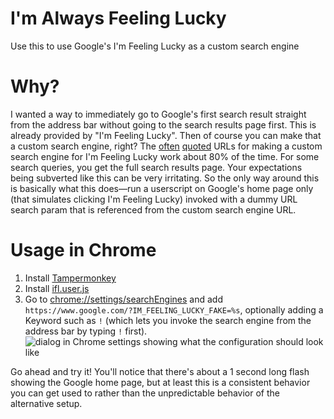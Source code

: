 I'm Always Feeling Lucky
========================

Use this to use Google's I'm Feeling Lucky as a custom search engine

# Why?

I wanted a way to immediately go to Google's first search result straight from the address bar without going to the search results page first. This is already provided by "I'm Feeling Lucky". Then of course you can make that a custom search engine, right? The [often](https://www.addictivetips.com/web/add-googles-im-feeling-lucky-as-a-search-engine-in-your-browser/) [quoted](https://gist.github.com/buysilver/54928c23588a193f47092e263f92cbff) URLs for making a custom search engine for I'm Feeling Lucky work about 80% of the time. For some search queries, you get the full search results page. Your expectations being subverted like this can be very irritating. So the only way around this is basically what this does—run a userscript on Google's home page only (that simulates clicking I'm Feeling Lucky) invoked with a dummy URL search param that is referenced from the custom search engine URL.

# Usage in Chrome

1. Install [Tampermonkey](https://chrome.google.com/webstore/detail/tampermonkey/dhdgffkkebhmkfjojejmpbldmpobfkfo)
2. Install [ifl.user.js](https://raw.githubusercontent.com/buysilver/ifl/master/ifl.user.js)
3. Go to [chrome://settings/searchEngines](chrome://settings/searchEngines) and add ``https://www.google.com/?IM_FEELING_LUCKY_FAKE=%s``, optionally adding a Keyword such as ``!`` (which lets you invoke the search engine from the address bar by typing ``!`` first).
![dialog in Chrome settings showing what the configuration should look like](https://i.imgur.com/7v4AR7W.png)

Go ahead and try it! You'll notice that there's about a 1 second long flash showing the Google home page, but at least this is a consistent behavior you can get used to rather than the unpredictable behavior of the alternative setup.
